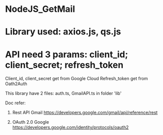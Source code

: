 # NodeJS_GetMail
# Library used: axios.js, qs.js
# API need 3 params: client_id; client_secret; refresh_token
Client_id, client_secret get from Google Cloud
Refresh_token get from Oath2Auth

This library have 2 files: auth.ts, GmailAPI.ts in folder 'lib'

Doc refer:
1. Rest API Gmail
https://developers.google.com/gmail/api/reference/rest

2. OAuth 2.0 Google
https://developers.google.com/identity/protocols/oauth2
